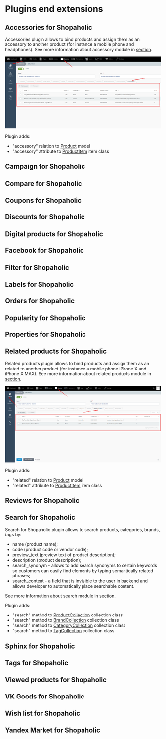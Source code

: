 # Plugins end extensions

## Accessories for Shopaholic

Accessories plugin allows to bind products and assign them as an accessory to another product (for instance a mobile phone and headphones).
See more information about accessory module in [section](modules/accessory/home). 

![](./../assets/images/backend-accessory-1.png)

Plugin adds:
* "accessory" relation to [Product](modules/product/model/model) model
* "accessory" attribute to [ProductItem](modules/product/item/item) item class

## Campaign for Shopaholic

## Compare for Shopaholic

## Coupons for Shopaholic

## Discounts for Shopaholic

## Digital products for Shopaholic

## Facebook for Shopaholic

## Filter for Shopaholic

## Labels for Shopaholic

## Orders for Shopaholic

## Popularity for Shopaholic

## Properties for Shopaholic

## Related products for Shopaholic

Related products plugin allows to bind products and assign them as an related to another product (for instance a mobile phone iPhone X and iPhone X MAX).
See more information about related products module in [section](modules/related-products/home). 

![](./../assets/images/backend-related-products-1.png)

Plugin adds:
* "related" relation to [Product](modules/product/model/model) model
* "related" attribute to [ProductItem](modules/product/item/item) item class

## Reviews for Shopaholic

## Search for Shopaholic

Search for Shopaholic plugin allows to search products, categories, brands, tags by:
* name (product name);
* code (product code or vendor code);
* preview_text (preview text of product description);
* description (product description);
* search_synonym - allows to add search synonyms to certain keywords so customers can easily find elements by typing semantically related phrases;
* search_content - a field that is invisible to the user in backend and allows developer to automatically place searchable content.

See more information about search module in [section](modules/search/home).

Plugin adds:
* "search" method to [ProductCollection](modules/product/collection/collection#searchssearchstring) collection class
* "search" method to [BrandCollection](modules/brand/collection/collection#searchssearchstring) collection class
* "search" method to [CategoryCollection](modules/category/collection/collection#searchssearchstring) collection class
* "search" method to [TagCollection](modules/tag/collection/collection#searchssearchstring) collection class

## Sphinx for Shopaholic

## Tags for Shopaholic

## Viewed products for Shopaholic

## VK Goods for Shopaholic

## Wish list for Shopaholic

## Yandex Market for Shopaholic